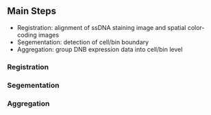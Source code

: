 ## Main Steps     
- Registration: alignment of ssDNA staining image and spatial color-coding images
- Segementation: detection of cell/bin boundary
- Aggregation: group DNB expression data into cell/bin level      

### Registration

### Segementation

### Aggregation
